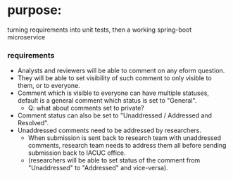 
# purpose:
turning requirements into unit tests, then a working spring-boot microservice

### requirements
* Analysts and reviewers will be able to comment on any eform question.
* They will be able to set visibility of such comment to only visible to them, or to everyone.
* Comment which is visible to everyone can have multiple statuses, default is a general comment which status is set to "General".
    * Q: what about comments set to private?
* Comment status can also be set to "Unaddressed / Addressed and Resolved".
* Unaddressed comments need to be addressed by researchers.
    * When submission is sent back to research team with unaddressed comments, research team needs to address them all before sending submission back to IACUC office.
    * (researchers will be able to set status of the comment from "Unaddressed" to "Addressed" and vice-versa).

